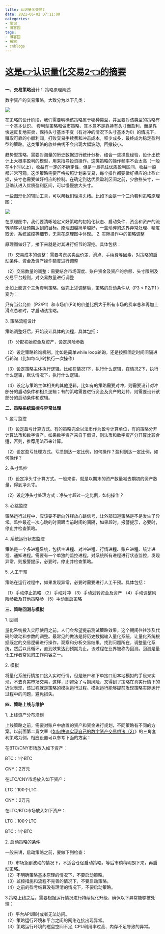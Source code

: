 ```yaml
---
title: 认识量化交易2
date: 2021-06-02 07:11:00
categories:
- 笔记
- 博客园
tags:
- 博客园
- 搬家
- cnblogs
---
```

# [这是👉认识量化交易2👈的摘要](../../../../2021/06/02/cnblog_14841394/)
<!--more-->
**一、交易策略设计** 1\. 策略原理阐述

数字资产的交易策略，大致分为以下几类：

![](https://pic4.zhimg.com/80/v2-28e6b17a7803deed7e0c13cbce78a977_1440w.png)

在策略的设计阶段，我们需要明确该策略属于哪种类型，并且要对该类型的策略有一个基本认识。
套利型策略和做市策略，其本意不是靠持有头寸而盈利，而是靠快速反复地买卖，保持头寸基本不变（有对冲的情况下头寸基本为0）的情况下，赚取可靠的小额利润，打败交易手续费和冲击成本，积少成多，最终成为稳定盈利型的策略。这类策略的收益曲线不会出现大幅波动，回撤较小。

趋势型策略，需要对海量的历史数据进行统计分析，结合一些操盘经验，设计出统计上大概率盈利的模型，用来指导投资操作。这类策略的操作频率不会太高（一般在4小时以上），收益有一定的不确定性，但是一旦抓住优质盈利区间，收益一般都非常可观。这类策略需要严格按照计划来交易，每个操作都要做好相应的止盈止损，头寸也需要做好相应的控制。在确定到达优质盈利区间之前，少放些头寸，一旦确认进入优质盈利区间，可以慢慢放大头寸。

一些图形化的辅助工具，可以帮我们理清头绪。比如下面是一个三角套利策略原理图：

![](https://pic2.zhimg.com/80/v2-47a0f50306c569996caa74c5debeaaf5_1440w.png)

在原理图中，我们要清晰地定义好策略的初始化状态、启动条件、资金和资产的流转顺序以及预期达到的目标。原理图越简单越好，一些琐碎的边界异常处理、精度取舍、系统监控等细节，无需在原理图中体现。
2. 实际操作中的策略调整

原理图做好了，接下来就是对其进行细节的深挖。具体包括：

（1）交易成本的调整：需要考虑买卖盘价差、滑点、手续费等因素，对策略的启动条件、资金及资产操作额度进行调整

（2）交易数量的调整：需要结合市场深度、账户资金及资产的余额、头寸限制及交易平台规则，对交易数量进行调整

比如上面这个三角套利策略，做完上述调整后，策略的启动条件从（P3 < P2/P1 )变为：

只有当公允价（P2/P1）和市场价(P3)的价差比例大于所有市场的费率总和再加上滑点总和时，才启动该策略。

3\. 策略流程设计

策略调整好后，开始设计具体的流程，具体包括：

（1）分配初始资金及资产，设定风险参数

（2）设定策略轮询机制。比如是简单while loop轮询，还是按照固定时间间隔进行轮询（比如每4小时执行一次操作）

（3）设定策略主体执行逻辑。比如在情况1下，执行什么逻辑，在情况2下，执行什么逻辑，默认情况下，执行什么逻辑。

（4）设定与策略主体相关的其他逻辑。比如有的策略需要对冲，则需要设计对冲部分的启动条件和相关逻辑；有的策略需要进行资金及资产的划转，则需要设计该部分的启动条件和逻辑。

 **二、策略系统监控与异常处理**

1\. 盈亏监控

（1）设定盈亏计算方式。有的策略完全以法币作为盈亏计算单位，有的策略分开计算法币和数字资产。如果数字资产来自于借贷，则法币和数字资产分开算比较合适，否则，推荐用法币来计算。

（2）设定盈亏处理方式。亏损到达一定比例，如何操作？盈利到达一定比例，如何操作？

2\. 头寸监控

（1）设定净头寸计算方式。一般来讲，就是以期末的资产数量减去期初的资产数量，得到净头寸。

（2）设定净头寸处理方式：净头寸超过一定比例，如何操作？

3\. 心跳监控

策略运行过程中，应该要不断向外释放心跳信号，让外部知道策略是不是发生了异常。监控最近一次心跳的时间跟当前时间的间隔，如果超时，报警提示，必要时，停止并检查策略。

4\. 系统运行状态监控

策略是一个多进程系统，包括主进程、对冲进程、行情进程、账户进程、统计进程、通知进程。需要有一个单独的监控进程，对系统所有进程进行状态监控，发现异常，则报警提示，必要时，停止并检查策略。

5\. 人工干预

策略在运行过程中，如果发现异常，必要时需要进行人工干预。具体包括：

（1）手动停止策略 （2）手动对冲 （3）手动划转资金及资产 （4）手动调整风险参数及其他策略参 （5）手动重启策略

 **三、策略回测与模拟**

1\. 回测

量化系统投入实际使用之前，人们会希望提前测试策略效果。这个期间往往涉及代码的改动和参数的调整。最常见的做法是将历史数据输入量化系统，让量化系统根据既定的交易逻辑进行操作，观察和分析交易结果，找到问题所在，调整量化系统，然后以此循环，直到效果达到预期为止。该过程在业界被称为回测。回测是量化工作者常见的工作内容之一。

2\. 模拟

将量化系统行情接口接入实时行情，但是账户和下单接口用本地模拟的手段来实现，不去真实市场交易，这样，即避免了亏损风险，又得到了策略在真实行情下的近似表现，该过程就是策略的模拟运行过程。模拟运行能够提前发现策略实际运行过程中的问题，避免损失。

 **四、策略上线与维护**

1\. 上线资产分布规划

上线策略之前，需要对账户中放置的资产和资金进行规划，不同策略有不同的方案。以前面第二篇文章《[如何快速实现自己的数字资产交易想法（2）](https://zhuanlan.zhihu.com/p/27478679)》的三角套利策略为例，相应设置可以参考下面的方案：

在BTC/CNY市场放入如下资产：

BTC：1个BTC

CNY：2万元

在LTC/CNY市场放入如下资产：

LTC：100个LTC

CNY：2万元

在LTC/BTC市场放入如下资产：

LTC：100个LTC

BTC：1个BTC

2\. 启动策略的条件

一般来讲，启动策略之前，要做下列检查：

（1）市场急剧波动的情况下，不适合仓促启动策略。等后市稍稍明朗下来，再启动策略。  
（2）不明确策略基本原理的情况下，不要启动策略。  
（3）监控措施和流程不完善的情况下，不要启动策略。  
（4）之前的盈亏结算没有理清的情况下，不要启动策略。

3.策略上线之后，需要根据运行情况进行持续优化升级，确保以下异常能够被处理：

（1）平台API超时或者无法访问。  
（2）策略运行环境和平台之间的网络连接出现异常。  
（3）策略运行环境的磁盘空间不足, CPU利用率过高、内存不足导致的异常。


